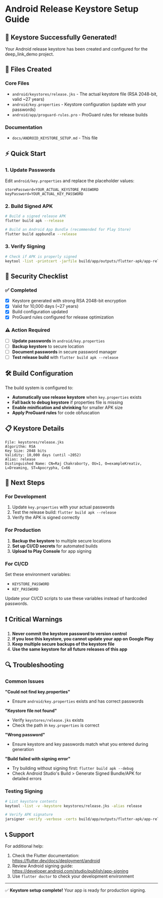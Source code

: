 # Android Release Keystore Setup Guide

## 🎉 Keystore Successfully Generated!

Your Android release keystore has been created and configured for the deep_link_demo project.

## 📁 Files Created

### Core Files
- `android/keystores/release.jks` - The actual keystore file (RSA 2048-bit, valid ~27 years)
- `android/key.properties` - Keystore configuration (update with your passwords)
- `android/app/proguard-rules.pro` - ProGuard rules for release builds

### Documentation
- `docs/ANDROID_KEYSTORE_SETUP.md` - This file

## ⚡ Quick Start

### 1. Update Passwords
Edit `android/key.properties` and replace the placeholder values:

```properties
storePassword=YOUR_ACTUAL_KEYSTORE_PASSWORD
keyPassword=YOUR_ACTUAL_KEY_PASSWORD
```

### 2. Build Signed APK
```bash
# Build a signed release APK
flutter build apk --release

# Build an Android App Bundle (recommended for Play Store)
flutter build appbundle --release
```

### 3. Verify Signing
```bash
# Check if APK is properly signed
keytool -list -printcert -jarfile build/app/outputs/flutter-apk/app-release.apk
```

## 🔐 Security Checklist

### ✅ Completed
- [x] Keystore generated with strong RSA 2048-bit encryption
- [x] Valid for 10,000 days (~27 years)
- [x] Build configuration updated
- [x] ProGuard rules configured for release optimization

### ⚠️ Action Required
- [ ] **Update passwords** in `android/key.properties`
- [ ] **Backup keystore** to secure location
- [ ] **Document passwords** in secure password manager
- [ ] **Test release build** with `flutter build apk --release`

## 🛠️ Build Configuration

The build system is configured to:
- **Automatically use release keystore** when `key.properties` exists
- **Fall back to debug keystore** if properties file is missing
- **Enable minification and shrinking** for smaller APK size
- **Apply ProGuard rules** for code obfuscation

## 📋 Keystore Details

```
File: keystores/release.jks
Algorithm: RSA
Key Size: 2048 bits
Validity: 10,000 days (until ~2052)
Alias: release
Distinguished Name: CN=Raj Chakraborty, OU=1, O=exampleKreativ, L=Dreaming, ST=Apocrypha, C=66
```

## 🚀 Next Steps

### For Development
1. Update `key.properties` with your actual passwords
2. Test the release build: `flutter build apk --release`
3. Verify the APK is signed correctly

### For Production
1. **Backup the keystore** to multiple secure locations
2. **Set up CI/CD secrets** for automated builds
3. **Upload to Play Console** for app signing

### For CI/CD
Set these environment variables:
- `KEYSTORE_PASSWORD`
- `KEY_PASSWORD`

Update your CI/CD scripts to use these variables instead of hardcoded passwords.

## ❗ Critical Warnings

1. **Never commit the keystore password to version control**
2. **If you lose this keystore, you cannot update your app on Google Play**
3. **Keep multiple secure backups of the keystore file**
4. **Use the same keystore for all future releases of this app**

## 🔍 Troubleshooting

### Common Issues

**"Could not find key.properties"**
- Ensure `android/key.properties` exists and has correct passwords

**"Keystore file not found"**
- Verify `keystores/release.jks` exists
- Check the path in `key.properties` is correct

**"Wrong password"**
- Ensure keystore and key passwords match what you entered during generation

**"Build failed with signing error"**
- Try building without signing first: `flutter build apk --debug`
- Check Android Studio's Build > Generate Signed Bundle/APK for detailed errors

### Testing Signing

```bash
# List keystore contents
keytool -list -v -keystore keystores/release.jks -alias release

# Verify APK signature
jarsigner -verify -verbose -certs build/app/outputs/flutter-apk/app-release.apk
```

## 📞 Support

For additional help:
1. Check the Flutter documentation: https://flutter.dev/docs/deployment/android
2. Review Android signing guide: https://developer.android.com/studio/publish/app-signing
3. Use `flutter doctor` to check your development environment

---

✅ **Keystore setup complete!** Your app is ready for production signing.
